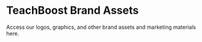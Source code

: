 # TeachBoost Brand Assets

Access our logos, graphics, and other brand assets and marketing materials here.
